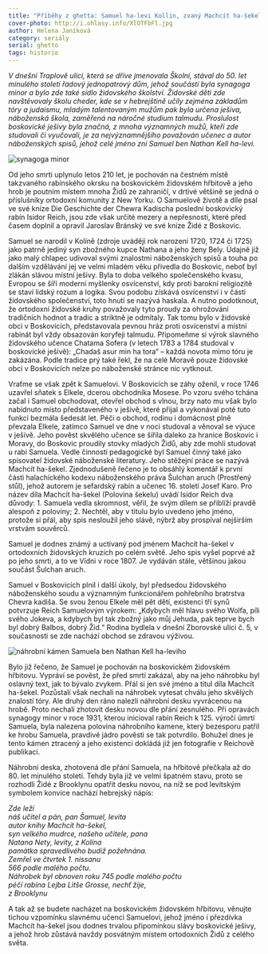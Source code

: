 ```yaml
---
title: "Příběhy z ghetta: Samuel ha-levi Kollin, zvaný Machcít ha-šekel"
cover-photo: http://i.ohlasy.info/XlOTFbFl.jpg
author: Helena Janíková
category: seriály
serial: ghetto
tags: historie
---
```


*V dnešní Traplově ulici, která se dříve jmenovala Školní, stával do 50. let minulého století řadový jednopatrový dům, jehož součástí byla synagoga minor a bylo zde také sídlo židovského školství. Židovské děti zde navštěvovaly školu cheder, kde se v hebrejštině učily zejména základům tóry a judaismu, mladým talentovaným mužům pak byla určena ješiva, náboženská škola, zaměřená na náročné studium talmudu. Proslulost boskovické ješivy byla značná, z mnoha významných mužů, kteří zde studovali či vyučovali, je za nejvýznamnějšího považován učenec a autor náboženských spisů, jehož celé jméno zní Samuel ben Nathan Kell ha-levi.*

<img src="http://i.ohlasy.info/KXxtExt.jpg" alt="synagoga minor" class="img-responsive img-popup" data-author="Muzeum regionu Boskovicka">

Od jeho smrti uplynulo letos 210 let, je pochován na čestném místě takzvaného rabínského okrsku na boskovickém židovském hřbitově a jeho hrob je poutním místem mnoha Židů ze zahraničí, v drtivé většině se jedná o příslušníky ortodoxní komunity z New Yorku. O Samuelově životě a díle psal ve své knize Die Geschichte der Chewra Kadischa poslední boskovický rabín Isidor Reich, jsou zde však určité mezery a nepřesnosti, které před časem doplnil a opravil Jaroslav Bránský ve své knize Židé z Boskovic.

Samuel se narodil v Kolíně (zdroje uvádějí rok narození 1720, 1724 či 1725) jako patrně jediný syn zbožného kupce Nathana a jeho ženy Bely. Údajně již jako malý chlapec udivoval svými znalostmi náboženských spisů a touha po dalším vzdělávání jej ve velmi mladém věku přivedla do Boskovic, neboť byl zlákán slávou místní ješivy. Byla to doba velkého společenského kvasu, Evropou se šíří moderní myšlenky osvícenství, kdy proti barokní religiozitě se staví lidský rozum a logika. Svou podobu získává osvícenství i v části židovského společenství, toto hnutí se nazývá haskala. A nutno podotknout, že ortodoxní židovské kruhy považovaly tyto proudy za ohrožování tradičních hodnot a tradic a striktně je odmítaly. Tak tomu bylo v židovské obci v Boskovicích, představovala pevnou hráz proti osvícenství a místní rabinát byl vždy obsazován koryfeji talmudu. Připomeňme si výrok slavného židovského učence Chatama Sofera (v letech  1783 a 1784 studoval v boskovické ješivě): „Chadaš asur min ha tora“ – každá novota mimo tóru je zakázána. Podle tradice prý také řekl, že na celé Moravě pouze židovské obci v Boskovicích nelze po náboženské stránce nic vytknout.

Vraťme se však zpět k Samuelovi. V Boskovicích se záhy oženil, v roce 1746 uzavřel sňatek s Elkele, dcerou obchodníka Mosese. Po vzoru svého tchána začal i Samuel obchodovat, otevřel obchod s vlnou, brzy nato mu však bylo nabídnuto místo představeného v ješivě, které přijal a vykonával poté tuto funkci bezmála šedesát let. Péči o obchod, rodinu i domácnost plně převzala Elkele, zatímco Samuel ve dne v noci studoval a věnoval se výuce v ješivě. Jeho pověst skvělého učence se šířila daleko za hranice Boskovic i Moravy, do Boskovic proudily stovky mladých Židů, aby zde mohli studovat u rabi Samuela. Vedle činnosti pedagogické byl Samuel činný také jako spisovatel židovské náboženské literatury. Jeho stěžejní práce se nazývá Machcít ha-šekel. Zjednodušeně řečeno je to obsáhlý komentář k první části halachického kodexu náboženského práva Šulchan aruch (Prostřený stůl), jehož autorem je sefardský rabín a učenec 16. století Josef Karo. Pro název díla Machcít ha-šekel (Polovina šekelu) uvádí Isidor Reich dva důvody: 1. Samuela vedla skromnost, věřil, že svým dílem se přiblíží pravdě alespoň z poloviny; 2. Nechtěl, aby v titulu bylo uvedeno jeho jméno, protože si přál, aby spis nesloužil jeho slávě, nýbrž aby prospíval nejširším vrstvám souvěrců.

Samuel je dodnes známý a uctívaný pod jménem Machcít ha-šekel v ortodoxních židovských kruzích po celém světě. Jeho spis vyšel poprvé až po jeho smrti, a to ve Vídni v roce 1807. Je vydáván stále, většinou jakou součást Šulchan aruch.

Samuel v Boskovicích plnil i další úkoly, byl předsedou židovského náboženského soudu a významným funkcionářem pohřebního bratrstva Chevra kadiša. Se svou ženou Elkele měl pět dětí, existenci tří synů potvrzuje Reich Samuelovým výrokem: „Kdybych měl hlavu svého Wolfa, píli svého Jokeva, a kdybych byl tak zbožný jako můj Jehuda, pak teprve bych byl dobrý Balbos, dobrý Žid.“ Rodina bydlela v dnešní Zborovské ulici č. 5,  v současnosti se zde nachází obchod se zdravou výživou.

<img src="http://i.ohlasy.info/XlOTFbF.jpg" alt="náhrobní kámen Samuela ben Nathan Kell ha-leviho" class="img-responsive img-popup" data-author="Tomáš Trumpeš">

Bylo již řečeno, že Samuel je pochován na boskovickém židovském hřbitovu. Vypráví se pověst, že před smrtí zakázal, aby na jeho náhrobku byl oslavný text, jak to bývalo zvykem. Přál si jen své jméno a titul díla Machcít ha-šekel. Pozůstalí však nechali na náhrobek vytesat chválu jeho skvělých znalostí tóry. Ale druhý den ráno nalezli náhrobní desku vyvrácenou na hrobě. Proto nechali zhotovit desku novou dle přání zesnulého. Při opravách synagogy minor v roce 1931, kterou inicioval rabín Reich k 125. výročí úmrtí Samuela, byla nalezena polovina náhrobního kamene, který bezesporu patřil ke hrobu Samuela, pravdivé jádro pověsti se tak potvrdilo. Bohužel dnes je tento kámen ztracený a jeho existenci dokládá již jen fotografie v Reichově publikaci. 

Náhrobní deska, zhotovená dle přání Samuela, na hřbitově přečkala až do 80. let minulého století. Tehdy byla již ve velmi špatném stavu, proto se rozhodli Židé z Brooklynu opatřit desku novou, na níž se pod levitským symbolem konvice nachází hebrejský nápis:

*Zde leží  
náš učitel a pán, pan Šamuel, levita  
autor knihy Machcít ha-šekel,  
syn velkého mudrce, našeho učitele, pana  
Natana Nety, levity, z Kolína  
památka spravedlivého budiž požehnána.  
Zemřel ve čtvrtek 1. nissanu  
566 podle malého počtu.  
Náhrobek byl obnoven roku 745 podle malého počtu  
péčí rabína Lejba Litše Grosse, nechť žije,  
z Brooklynu*

A tak až se budete nacházet na boskovickém židovském hřbitovu, věnujte tichou vzpomínku slavnému učenci Samuelovi, jehož jméno i přezdívka Machcít ha-šekel jsou dodnes trvalou připomínkou slávy boskovické ješivy, a jehož hrob zůstává navždy posvátným místem ortodoxních Židů z celého světa.